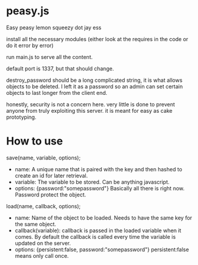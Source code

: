 peasy.js
========

Easy peasy lemon squeezy dot jay ess

install all the necessary modules (either look at the requires in the code or do it error by error)

run main.js to serve all the content.

default port is 1337, but that should change.

destroy_password should be a long complicated string, it is what allows objects to be deleted.  I left it as a password so an admin can set certain objects to last longer from the client end.

honestly, security is not a concern here.  very little is done to prevent anyone from truly exploiting this server.  it is meant for easy as cake prototyping.

How to use
========

save(name, variable, options);

- name: A unique name that is paired with the key and then hashed to create an id for later retrieval.
- variable: The variable to be stored.  Can be anything javascript.
- options: {password:"somepassword"} Basically all there is right now.  Password protect the object.

load(name, callback, options);

- name: Name of the object to be loaded.  Needs to have the same key for the same object.
- callback(variable):  callback is passed in the loaded variable when it comes.  By default the callback is called every time the variable is updated on the server.
- options: {persistent:false, password:"somepassword"} persistent:false means only call once.
